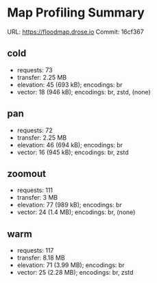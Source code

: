 # Map Profiling Summary
URL: https://floodmap.drose.io
Commit: 16cf367

## cold
- requests: 73
- transfer: 2.25 MB
- elevation: 45 (693 kB); encodings: br
- vector: 18 (946 kB); encodings: br, zstd, (none)

## pan
- requests: 72
- transfer: 2.25 MB
- elevation: 46 (694 kB); encodings: br
- vector: 16 (945 kB); encodings: br, zstd

## zoomout
- requests: 111
- transfer: 3 MB
- elevation: 77 (989 kB); encodings: br
- vector: 24 (1.4 MB); encodings: br, (none)

## warm
- requests: 117
- transfer: 8.18 MB
- elevation: 71 (3.99 MB); encodings: br
- vector: 25 (2.28 MB); encodings: br, zstd
